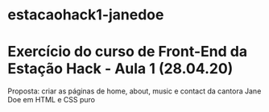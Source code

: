 # estacaohack1-janedoe

<h1> Exercício do curso de Front-End da Estação Hack - Aula 1 (28.04.20) </h1>

<p> Proposta: criar as páginas de home, about, music e contact da cantora Jane Doe em HTML e CSS puro </p>

